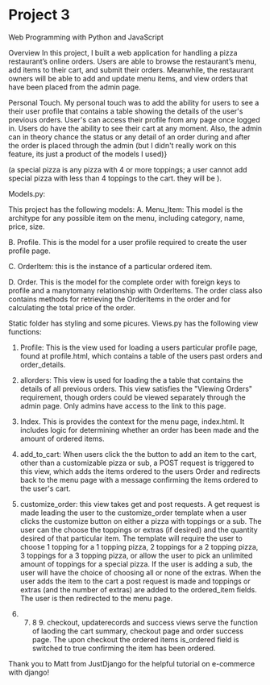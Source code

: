 # Project 3

Web Programming with Python and JavaScript

Overview
In this project, I  built a web application for handling a pizza restaurant’s
online orders. Users are able to browse the restaurant’s menu, add items to
their cart, and submit their orders. Meanwhile, the restaurant owners will be
able to add and update menu items, and view orders that have been placed from
the admin page.

Personal Touch. My personal touch was to add the ability for users to see a
their user profile that contains a table showing the details of the user's
previous orders. User's can access their profile from any page once logged in.
Users do have the ability to see their cart at any moment. Also, the admin can
in theory chance the status or any detail of an order during and after the order
is placed through the admin (but I didn't really work on this feature,
 its just a product of the models I used)}

(a special pizza is any pizza with 4 or more toppings; a user cannot add special
   pizza with less than 4 toppings to the cart. they will be ).

Models.py:


This project has the following models:
A. Menu_Item: This model is the architype for any possible item on the menu,
including category, name, price, size.

B. Profile. This is the model for a user profile required to create the user
 profile page.

C. OrderItem: this is the instance of a particular ordered item.

D. Order. This is the model for the complete order with foreign keys to profile
and a manytomany relationship with OrderItems. The order class also
contains methods for retrieving the OrderItems in the order and for calculating
 the total price of the order.

Static folder has styling and some picures.
Views.py has the following view functions:

1.  Profile:  This is the view used for loading a users particular profile page,
    found at profile.html, which contains a table of the users past orders
    and order_details.

2.  allorders: This view is used for loading the a table that contains the
details of all previous orders. This view satisfies the "Viewing Orders"
requirement, though orders could be viewed separately through the admin page.
 Only admins have access to the link to this page.

3.  Index. This is provides the context for the menu page, index.html.
It includes logic for determining whether an order has been made and the
amount of ordered items.

4.  add_to_cart: When users click the the button to add an item to the cart,
other than a customizable pizza or sub, a POST request is triggered to this view,
which adds the items ordered to the users Order and redirects back to the menu
 page with a message confirming the items ordered to the user's cart.

5.  customize_order: this view takes get and post requests. A get request is
 made leading the user to the customize_order template when a user clicks the
 customize button on either a pizza with toppings or a sub. The user can the
 choose the toppings or extras (if desired) and the quantity desired of that
 particular item. The template will require the user to choose 1 topping for a
 1 topping pizza, 2 toppings for a 2 topping pizza, 3 toppings for a 3 topping
 pizza, or allow the user to pick an unlimited amount of toppings for a special
 pizza. If the user is adding a sub, the user will have the choice of choosing all
 or none of the extras. When the user adds the item to the cart a post request is
  made and toppings or extras (and the number of extras) are added to the
  ordered_item fields. The user is then redirected to the menu page.

6.  7.  8 9.  checkout, updaterecords and success views serve the function of
laoding the cart summary, checkout page and order success page. The upon
checkout the ordered items is_ordered field is switched to true confirming
 the item has been ordered.


Thank you to Matt from JustDjango for the helpful tutorial
 on e-commerce with django!
